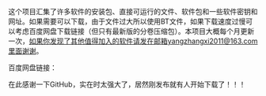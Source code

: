 这个项目汇集了许多软件的安装包、直接可运行的文件、软件包和一些软件密钥和网址。如果需要可以下载，由于文件过大所以使用BT文件，如果下载速度过慢可以考虑百度网盘下载链接（但只有最新版的分卷压缩包）。本项目大概每个月更新一次，如果你发现了其他值得加入的软件请发在邮箱yangzhangxi2011@163.com里面谢谢。

百度网盘链接：

在此感谢一下GitHub，实在时太强大了，居然刚发布就有人开始下载了！！！
